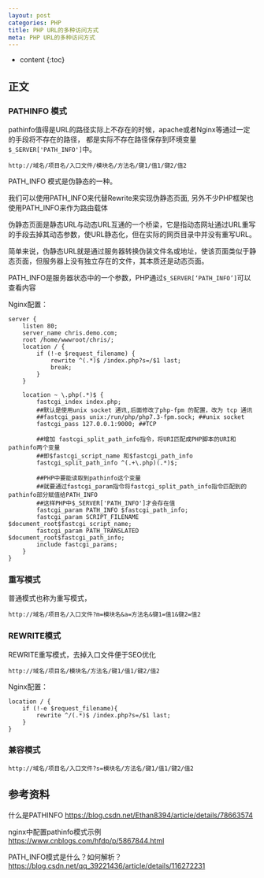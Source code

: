 ```yaml
---
layout: post
categories: PHP
title: PHP URL的多种访问方式
meta: PHP URL的多种访问方式
---
```

* content
{:toc}

## 正文

### PATHINFO 模式



pathinfo值得是URL的路径实际上不存在的时候，apache或者Nginx等通过一定的手段将不存在的路径，
都是实际不存在路径保存到环境变量`$_SERVER['PATH_INFO']`中。

`http://域名/项目名/入口文件/模块名/方法名/键1/值1/键2/值2`




PATH_INFO 模式是伪静态的一种。

我们可以使用PATH_INFO来代替Rewrite来实现伪静态页面, 另外不少PHP框架也使用PATH_INFO来作为路由载体

伪静态页面是静态URL与动态URL互通的一个桥梁，它是指动态网址通过URL重写的手段去掉其动态参数，使URL静态化，但在实际的网页目录中并没有重写URL。

简单来说，伪静态URL就是通过服务器转换伪装文件名或地址，使该页面类似于静态页面，但服务器上没有独立存在的文件，其本质还是动态页面。

PATH_INFO是服务器状态中的一个参数，PHP通过`$_SERVER[‘PATH_INFO’]`可以查看内容

Nginx配置：
```
server { 
    listen 80; 
    server_name chris.demo.com; 
    root /home/wwwroot/chris/; 
    location / { 
        if (!-e $request_filename) { 
            rewrite ^(.*)$ /index.php?s=/$1 last; 
            break; 
        } 
    } 
    
    location ~ \.php(.*)$ { 
        fastcgi_index index.php; 
        ##默认是使用unix socket 通讯,后面修改了php-fpm 的配置，改为 tcp 通讯 
        ##fastcgi_pass unix:/run/php/php7.3-fpm.sock; ##unix socket 
        fastcgi_pass 127.0.0.1:9000; ##TCP 
        
        ##增加 fastcgi_split_path_info指令，将URI匹配成PHP脚本的URI和pathinfo两个变量 
        ##即$fastcgi_script_name 和$fastcgi_path_info 
        fastcgi_split_path_info ^(.+\.php)(.*)$; 
        
        ##PHP中要能读取到pathinfo这个变量 
        ##就要通过fastcgi_param指令将fastcgi_split_path_info指令匹配到的pathinfo部分赋值给PATH_INFO 
        ##这样PHP中$_SERVER['PATH_INFO']才会存在值 
        fastcgi_param PATH_INFO $fastcgi_path_info; 
        fastcgi_param SCRIPT_FILENAME $document_root$fastcgi_script_name; 
        fastcgi_param PATH_TRANSLATED $document_root$fastcgi_path_info; 
        include fastcgi_params; 
    } 
}
```

### 重写模式

普通模式也称为重写模式，

`http://域名/项目名/入口文件?m=模块名&a=方法名&键1=值1&键2=值2`

### REWRITE模式

REWRITE重写模式，去掉入口文件便于SEO优化

`http://域名/项目名/模块名/方法名/键1/值1/键2/值2`

Nginx配置：
```
location / {
    if (!-e $request_filename){
        rewrite ^/(.*)$ /index.php?s=/$1 last;
    }
}
```

### 兼容模式

`http://域名/项目名/入口文件?s=模块名/方法名/键1/值1/键2/值2`



## 参考资料

什么是PATHINFO <https://blog.csdn.net/Ethan8394/article/details/78663574>

nginx中配置pathinfo模式示例 <https://www.cnblogs.com/hfdp/p/5867844.html>

PATH_INFO模式是什么？如何解析？ <https://blog.csdn.net/qq_39221436/article/details/116272231>

